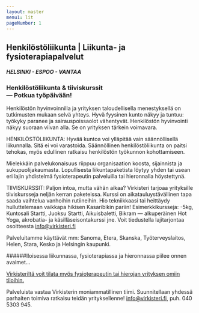 ```yaml
---
layout: master
menu1: lit
pageNumber: 1
---
```


## Henkilöstöliikunta | Liikunta- ja fysioterapiapalvelut

##### HELSINKI - ESPOO - VANTAA

### Henkilöstöliikunta & tiiviskurssit<br>&mdash; Potkua työpäivään!
Henkilöstön hyvinvoinnilla ja yrityksen taloudellisella menestyksellä on tutkimusten mukaan selvä yhteys. Hyvä fyysinen kunto näkyy ja tuntuu: työkyky paranee ja sairauspoissaolot vähentyvät. Henkilöstön hyvinvointi näkyy suoraan viivan alla. Se on yrityksen tärkein voimavara.

HENKILÖSTÖLIIKUNTA: Hyvää kuntoa voi ylläpitää vain säännöllisellä liikunnalla. Sitä ei voi varastoida. Säännöllinen henkilöstöliikunta on paitsi tehokas, myös edullinen ratkaisu henkilöstön työkunnon kohottamiseen.

Mielekkäin palvelukonaisuus riippuu organisaation koosta, sijainnista ja sukupuolijakaumasta. Lopullisesta liikuntapaketista löytyy yhden tai usean eri lajin yhdistelmä fysioterapeutin palveluilla tai hieronnalla höystettynä. 

TIIVISKURSSIT: Paljon intoa, mutta vähän aikaa? Virkisteri tarjoaa yrityksille tiiviskursseja neljän kerran paketeissa. Kurssi on aikatauluystävällinen tapa saada vaihtelua vanhoihin rutiineihin. Hio tekniikkaasi tai heittäydy hulluttelemaan vaikkapa hikisen Kasaribikin pariin! Esimerkkikursseja: -5kg, Kuntosali Startti, Juoksu Startti, Aikuisbaletti, Bikram &mdash; alkuperäinen Hot Yoga, akrobatia- ja käsilläseisontakurssi jne. Voit tiedustella lajitarjontaa osoitteesta  [info@virkisteri.fi](mailto:info@virkisteri.fi)

Palveluitamme käyttävät mm:
Sanoma, Etera, Skanska,
Työterveyslaitos, Helen, Stara, Kesko ja Helsingin kaupunki.

######Iloisessa liikunnassa, fysioterapiassa ja hieronnassa piilee onnen avaimet...

[Virkisteriltä voit tilata myös fysioterapeutin tai hierojan yrityksen omiin tiloihin.](fysioterapia.html)

Palveluista vastaa Virkisterin moniammatillinen tiimi. Suunnitellaan yhdessä parhaiten toimiva ratkaisu teidän yrityksellenne! [info@virkisteri.fi](mailto:info@virkisteri.fi), puh. 040 5303 945.
